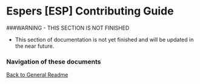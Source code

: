 Espers [ESP] Contributing Guide
===============================
###WARNING - THIS SECTION IS NOT FINISHED
- This section of documentation is not yet finished and will be updated in the near future.

### Navigation of these documents
[Back to General Readme](README.md)

